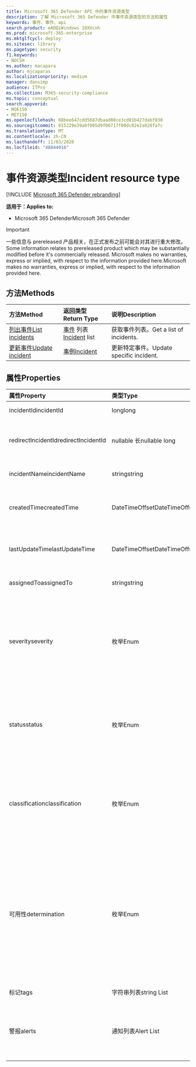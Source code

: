 ```yaml
---
title: Microsoft 365 Defender API 中的事件资源类型
description: 了解 Microsoft 365 Defender 中事件资源类型的方法和属性
keywords: 事件、事件、api
search.product: eADQiWindows 10XVcnh
ms.prod: microsoft-365-enterprise
ms.mktglfcycl: deploy
ms.sitesec: library
ms.pagetype: security
f1.keywords:
- NOCSH
ms.author: macapara
author: mjcaparas
ms.localizationpriority: medium
manager: dansimp
audience: ITPro
ms.collection: M365-security-compliance
ms.topic: conceptual
search.appverid:
- MOE150
- MET150
ms.openlocfilehash: 68bee647cdd5687dbaad08ce3cd01b427dabf030
ms.sourcegitcommit: 815229e39a0f905d9f06717f00dc82e2a028fa7c
ms.translationtype: MT
ms.contentlocale: zh-CN
ms.lasthandoff: 11/03/2020
ms.locfileid: "48844016"
---
```

# <a name="incident-resource-type"></a><span data-ttu-id="3f2a5-104">事件资源类型</span><span class="sxs-lookup"><span data-stu-id="3f2a5-104">Incident resource type</span></span>

[!INCLUDE [Microsoft 365 Defender rebranding](../includes/microsoft-defender.md)]


<span data-ttu-id="3f2a5-105">**适用于：**</span><span class="sxs-lookup"><span data-stu-id="3f2a5-105">**Applies to:**</span></span>
- <span data-ttu-id="3f2a5-106">Microsoft 365 Defender</span><span class="sxs-lookup"><span data-stu-id="3f2a5-106">Microsoft 365 Defender</span></span>

>[!IMPORTANT] 
><span data-ttu-id="3f2a5-107">一些信息与 prereleased 产品相关，在正式发布之前可能会对其进行重大修改。</span><span class="sxs-lookup"><span data-stu-id="3f2a5-107">Some information relates to prereleased product which may be substantially modified before it's commercially released.</span></span> <span data-ttu-id="3f2a5-108">Microsoft makes no warranties, express or implied, with respect to the information provided here.</span><span class="sxs-lookup"><span data-stu-id="3f2a5-108">Microsoft makes no warranties, express or implied, with respect to the information provided here.</span></span>

## <a name="methods"></a><span data-ttu-id="3f2a5-109">方法</span><span class="sxs-lookup"><span data-stu-id="3f2a5-109">Methods</span></span>

<span data-ttu-id="3f2a5-110">方法</span><span class="sxs-lookup"><span data-stu-id="3f2a5-110">Method</span></span> |<span data-ttu-id="3f2a5-111">返回类型</span><span class="sxs-lookup"><span data-stu-id="3f2a5-111">Return Type</span></span> |<span data-ttu-id="3f2a5-112">说明</span><span class="sxs-lookup"><span data-stu-id="3f2a5-112">Description</span></span>
:---|:---|:---
[<span data-ttu-id="3f2a5-113">列出事件</span><span class="sxs-lookup"><span data-stu-id="3f2a5-113">List incidents</span></span>](api-list-incidents.md) | <span data-ttu-id="3f2a5-114">[事件](api-incident.md) 列表</span><span class="sxs-lookup"><span data-stu-id="3f2a5-114">[Incident](api-incident.md) list</span></span> | <span data-ttu-id="3f2a5-115">获取事件列表。</span><span class="sxs-lookup"><span data-stu-id="3f2a5-115">Get a list of incidents.</span></span>
[<span data-ttu-id="3f2a5-116">更新事件</span><span class="sxs-lookup"><span data-stu-id="3f2a5-116">Update incident</span></span>](api-update-incidents.md) | [<span data-ttu-id="3f2a5-117">事例</span><span class="sxs-lookup"><span data-stu-id="3f2a5-117">Incident</span></span>](api-incident.md) | <span data-ttu-id="3f2a5-118">更新特定事件。</span><span class="sxs-lookup"><span data-stu-id="3f2a5-118">Update specific incident.</span></span>


## <a name="properties"></a><span data-ttu-id="3f2a5-119">属性</span><span class="sxs-lookup"><span data-stu-id="3f2a5-119">Properties</span></span>

<span data-ttu-id="3f2a5-120">属性</span><span class="sxs-lookup"><span data-stu-id="3f2a5-120">Property</span></span> |    <span data-ttu-id="3f2a5-121">类型</span><span class="sxs-lookup"><span data-stu-id="3f2a5-121">Type</span></span>    |    <span data-ttu-id="3f2a5-122">说明</span><span class="sxs-lookup"><span data-stu-id="3f2a5-122">Description</span></span>
:---|:---|:---
<span data-ttu-id="3f2a5-123">incidentId</span><span class="sxs-lookup"><span data-stu-id="3f2a5-123">incidentId</span></span> | <span data-ttu-id="3f2a5-124">long</span><span class="sxs-lookup"><span data-stu-id="3f2a5-124">long</span></span> | <span data-ttu-id="3f2a5-125">事件唯一 ID。</span><span class="sxs-lookup"><span data-stu-id="3f2a5-125">Incident unique ID.</span></span>
<span data-ttu-id="3f2a5-126">redirectIncidentId</span><span class="sxs-lookup"><span data-stu-id="3f2a5-126">redirectIncidentId</span></span> | <span data-ttu-id="3f2a5-127">nullable 长</span><span class="sxs-lookup"><span data-stu-id="3f2a5-127">nullable long</span></span> | <span data-ttu-id="3f2a5-128">当前事件合并到的事件 ID。</span><span class="sxs-lookup"><span data-stu-id="3f2a5-128">The Incident ID the current Incident was merged to.</span></span>
<span data-ttu-id="3f2a5-129">incidentName</span><span class="sxs-lookup"><span data-stu-id="3f2a5-129">incidentName</span></span> | <span data-ttu-id="3f2a5-130">string</span><span class="sxs-lookup"><span data-stu-id="3f2a5-130">string</span></span> | <span data-ttu-id="3f2a5-131">事件的名称。</span><span class="sxs-lookup"><span data-stu-id="3f2a5-131">The name of the Incident.</span></span>
<span data-ttu-id="3f2a5-132">createdTime</span><span class="sxs-lookup"><span data-stu-id="3f2a5-132">createdTime</span></span> | <span data-ttu-id="3f2a5-133">DateTimeOffset</span><span class="sxs-lookup"><span data-stu-id="3f2a5-133">DateTimeOffset</span></span> | <span data-ttu-id="3f2a5-134">创建事件) 的日期和时间，以 UTC (。</span><span class="sxs-lookup"><span data-stu-id="3f2a5-134">The date and time (in UTC) the Incident was created.</span></span>
<span data-ttu-id="3f2a5-135">lastUpdateTime</span><span class="sxs-lookup"><span data-stu-id="3f2a5-135">lastUpdateTime</span></span> | <span data-ttu-id="3f2a5-136">DateTimeOffset</span><span class="sxs-lookup"><span data-stu-id="3f2a5-136">DateTimeOffset</span></span> | <span data-ttu-id="3f2a5-137">上次更新事件) UTC (的日期和时间。</span><span class="sxs-lookup"><span data-stu-id="3f2a5-137">The date and time (in UTC) the Incident was last updated.</span></span>
<span data-ttu-id="3f2a5-138">assignedTo</span><span class="sxs-lookup"><span data-stu-id="3f2a5-138">assignedTo</span></span> | <span data-ttu-id="3f2a5-139">string</span><span class="sxs-lookup"><span data-stu-id="3f2a5-139">string</span></span> | <span data-ttu-id="3f2a5-140">事件的所有者。</span><span class="sxs-lookup"><span data-stu-id="3f2a5-140">Owner of the Incident.</span></span>
<span data-ttu-id="3f2a5-141">severity</span><span class="sxs-lookup"><span data-stu-id="3f2a5-141">severity</span></span> | <span data-ttu-id="3f2a5-142">枚举</span><span class="sxs-lookup"><span data-stu-id="3f2a5-142">Enum</span></span> | <span data-ttu-id="3f2a5-143">事件的严重性。</span><span class="sxs-lookup"><span data-stu-id="3f2a5-143">Severity of the Incident.</span></span> <span data-ttu-id="3f2a5-144">可能的值是 ```UnSpecified``` ： ```Informational``` 、 ```Low``` 、 ```Medium``` 和 ```High``` 。</span><span class="sxs-lookup"><span data-stu-id="3f2a5-144">Possible values are: ```UnSpecified```, ```Informational```, ```Low```, ```Medium``` and ```High```.</span></span>
<span data-ttu-id="3f2a5-145">status</span><span class="sxs-lookup"><span data-stu-id="3f2a5-145">status</span></span> | <span data-ttu-id="3f2a5-146">枚举</span><span class="sxs-lookup"><span data-stu-id="3f2a5-146">Enum</span></span> | <span data-ttu-id="3f2a5-147">指定事件的当前状态。</span><span class="sxs-lookup"><span data-stu-id="3f2a5-147">Specifies the current status of the incident.</span></span> <span data-ttu-id="3f2a5-148">可能的值为 ```Active``` ： ```Resolved``` 和 ```Redirected``` 。</span><span class="sxs-lookup"><span data-stu-id="3f2a5-148">Possible values are: ```Active```, ```Resolved``` and ```Redirected```.</span></span>
<span data-ttu-id="3f2a5-149">classification</span><span class="sxs-lookup"><span data-stu-id="3f2a5-149">classification</span></span> | <span data-ttu-id="3f2a5-150">枚举</span><span class="sxs-lookup"><span data-stu-id="3f2a5-150">Enum</span></span> | <span data-ttu-id="3f2a5-151">事件的规范。</span><span class="sxs-lookup"><span data-stu-id="3f2a5-151">Specification of the incident.</span></span> <span data-ttu-id="3f2a5-152">可取值为：```Unknown```、```FalsePositive```、```TruePositive```。</span><span class="sxs-lookup"><span data-stu-id="3f2a5-152">Possible values are: ```Unknown```, ```FalsePositive```, ```TruePositive```.</span></span>
<span data-ttu-id="3f2a5-153">可用性</span><span class="sxs-lookup"><span data-stu-id="3f2a5-153">determination</span></span> | <span data-ttu-id="3f2a5-154">枚举</span><span class="sxs-lookup"><span data-stu-id="3f2a5-154">Enum</span></span> | <span data-ttu-id="3f2a5-155">指定事件的确定。</span><span class="sxs-lookup"><span data-stu-id="3f2a5-155">Specifies the determination of the incident.</span></span> <span data-ttu-id="3f2a5-156">可取值为：```NotAvailable```、```Apt```、```Malware```、```SecurityPersonnel```、```SecurityTesting```、```UnwantedSoftware``` 或 ```Other```。</span><span class="sxs-lookup"><span data-stu-id="3f2a5-156">Possible values are: ```NotAvailable```, ```Apt```, ```Malware```, ```SecurityPersonnel```, ```SecurityTesting```, ```UnwantedSoftware```, ```Other```.</span></span>
<span data-ttu-id="3f2a5-157">标记</span><span class="sxs-lookup"><span data-stu-id="3f2a5-157">tags</span></span> | <span data-ttu-id="3f2a5-158">字符串列表</span><span class="sxs-lookup"><span data-stu-id="3f2a5-158">string List</span></span> | <span data-ttu-id="3f2a5-159">事件标记列表。</span><span class="sxs-lookup"><span data-stu-id="3f2a5-159">List of Incident tags.</span></span>
<span data-ttu-id="3f2a5-160">警报</span><span class="sxs-lookup"><span data-stu-id="3f2a5-160">alerts</span></span> | <span data-ttu-id="3f2a5-161">通知列表</span><span class="sxs-lookup"><span data-stu-id="3f2a5-161">Alert List</span></span> | <span data-ttu-id="3f2a5-162">相关警报的列表。</span><span class="sxs-lookup"><span data-stu-id="3f2a5-162">List of related alerts.</span></span> <span data-ttu-id="3f2a5-163">请参阅 [List 事件](api-list-incidents.md) API 文档中的示例。</span><span class="sxs-lookup"><span data-stu-id="3f2a5-163">See examples at [List incidents](api-list-incidents.md) API documentation.</span></span>
